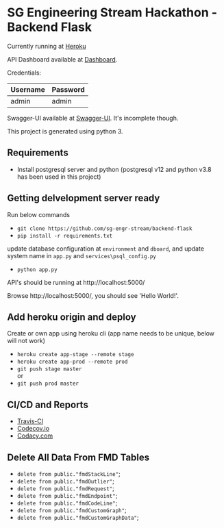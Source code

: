 # SG Engineering Stream Hackathon - Backend Flask 

Currently running at [Heroku](https://short-url-prod.herokuapp.com/)

API Dashboard available at [Dashboard](https://short-url-prod.herokuapp.com/dashboard).

Credentials:
 
| Username  | Password |
| --------- | ---------|
| admin     | admin    |

Swagger-UI available at [Swagger-UI](https://short-url-prod.herokuapp.com/api/docs/). It's incomplete though.

This project is generated using python 3.

## Requirements
* Install postgresql server and python (postgresql v12 and python v3.8 has been used in this project)

## Getting delvelopment server ready
Run below commands
- `git clone https://github.com/sg-engr-stream/backend-flask`
- `pip install -r requirements.txt`

update database configuration at `environment` and `dboard`, and update system name in `app.py` and `services\psql_config.py`
- `python app.py`

API's should be running at http://localhost:5000/

Browse http://localhost:5000/, you should see 'Hello World!'.

## Add heroku origin and deploy
Create or own app using heroku cli (app name needs to be unique, below will not work)
- `heroku create app-stage --remote stage`
- `heroku create app-prod --remote prod`
- `git push stage master`
<br>or
- `git push prod master`

## CI/CD and Reports
- [Travis-CI](https://travis-ci.com/github/sg-engr-stream/backend-flask)
- [Codecov.io](https://codecov.io/gh/sg-engr-stream/backend-flask)
- [Codacy.com](https://app.codacy.com/gh/sg-engr-stream/backend-flask/dashboard)


## Delete All Data From FMD Tables
- `delete from public."fmdStackLine"`;
- `delete from public."fmdOutlier"`;
- `delete from public."fmdRequest"`;
- `delete from public."fmdEndpoint"`;
- `delete from public."fmdCodeLine"`;
- `delete from public."fmdCustomGraph"`;
- `delete from public."fmdCustomGraphData"`;
